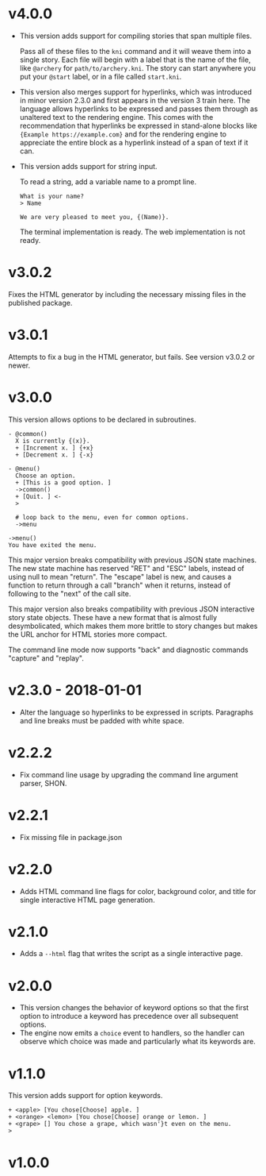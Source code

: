 
# v4.0.0

- This version adds support for compiling stories that span multiple files.

  Pass all of these files to the `kni` command and it will weave them into a
  single story.
  Each file will begin with a label that is the name of the file, like
  `@archery` for `path/to/archery.kni`.
  The story can start anywhere you put your `@start` label, or in a file called
  `start.kni`.

- This version also merges support for hyperlinks, which was introduced in
  minor version 2.3.0 and first appears in the version 3 train here.
  The language allows hyperlinks to be expressed and passes them through as
  unaltered text to the rendering engine.
  This comes with the recommendation that hyperlinks be expressed in
  stand-alone blocks like `{Example https://example.com}` and for the rendering
  engine to appreciate the entire block as a hyperlink instead of a span of
  text if it can.

- This version adds support for string input.

  To read a string, add a variable name to a prompt line.

  ```
  What is your name?
  > Name

  We are very pleased to meet you, {(Name)}.
  ```

  The terminal implementation is ready.
  The web implementation is not ready.

# v3.0.2

Fixes the HTML generator by including the necessary missing files in the
published package.

# v3.0.1

Attempts to fix a bug in the HTML generator, but fails.
See version v3.0.2 or newer.

# v3.0.0

This version allows options to be declared in subroutines.

```
- @common()
  X is currently {(x)}.
  + [Increment x. ] {+x}
  + [Decrement x. ] {-x}

- @menu()
  Choose an option.
  + [This is a good option. ]
  ->common()
  + [Quit. ] <-
  >

  # loop back to the menu, even for common options.
  ->menu

->menu()
You have exited the menu.
```

This major version breaks compatibility with previous JSON state machines.
The new state machine has reserved "RET" and "ESC" labels, instead of
using null to mean "return". The "escape" label is new, and causes a
function to return through a call "branch" when it returns, instead of
following to the "next" of the call site.

This major version also breaks compatibility with previous JSON interactive
story state objects.  These have a new format that is almost fully
desymbolicated, which makes them more brittle to story changes but makes the
URL anchor for HTML stories more compact.

The command line mode now supports "back" and diagnostic commands "capture" and
"replay".

# v2.3.0 - 2018-01-01

- Alter the language so hyperlinks to be expressed in scripts.
  Paragraphs and line breaks must be padded with white space.

# v2.2.2

- Fix command line usage by upgrading the command line argument parser, SHON.

# v2.2.1

- Fix missing file in package.json

# v2.2.0

- Adds HTML command line flags for color, background color, and title for
  single interactive HTML page generation.

# v2.1.0

- Adds a `--html` flag that writes the script as a single interactive page.

# v2.0.0

- This version changes the behavior of keyword options so that the first option
  to introduce a keyword has precedence over all subsequent options.
- The engine now emits a `choice` event to handlers, so the handler can observe
  which choice was made and particularly what its keywords are.

# v1.1.0

This version adds support for option keywords.

```kni
+ <apple> [You chose[Choose] apple. ]
+ <orange> <lemon> [You chose[Choose] orange or lemon. ]
+ <grape> [] You chose a grape, which wasn'}t even on the menu.
>
```

# v1.0.0
